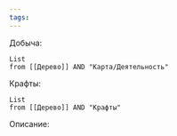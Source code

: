 ```yaml
---
tags:
---
```

Добыча:
```dataview
List
from [[Дерево]] AND "Карта/Деятельность"
```
Крафты:
```dataview
List
from [[Дерево]] AND "Крафты"
```
Описание: